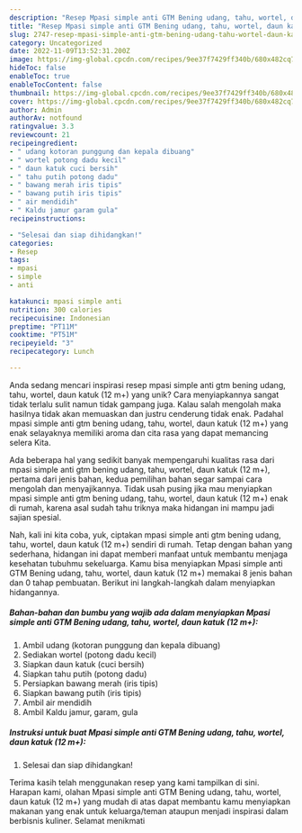 ```yaml
---
description: "Resep Mpasi simple anti GTM Bening udang, tahu, wortel, daun katuk (12 m+) yang Lezat"
title: "Resep Mpasi simple anti GTM Bening udang, tahu, wortel, daun katuk (12 m+) yang Lezat"
slug: 2747-resep-mpasi-simple-anti-gtm-bening-udang-tahu-wortel-daun-katuk-12-m-yang-lezat
category: Uncategorized
date: 2022-11-09T13:52:31.200Z
image: https://img-global.cpcdn.com/recipes/9ee37f7429ff340b/680x482cq70/mpasi-simple-anti-gtm-bening-udang-tahu-wortel-daun-katuk-12-m-foto-resep-utama.jpg
hideToc: false
enableToc: true
enableTocContent: false
thumbnail: https://img-global.cpcdn.com/recipes/9ee37f7429ff340b/680x482cq70/mpasi-simple-anti-gtm-bening-udang-tahu-wortel-daun-katuk-12-m-foto-resep-utama.jpg
cover: https://img-global.cpcdn.com/recipes/9ee37f7429ff340b/680x482cq70/mpasi-simple-anti-gtm-bening-udang-tahu-wortel-daun-katuk-12-m-foto-resep-utama.jpg
author: Admin
authorAv: notfound
ratingvalue: 3.3
reviewcount: 21
recipeingredient:
- " udang kotoran punggung dan kepala dibuang"
- " wortel potong dadu kecil"
- " daun katuk cuci bersih"
- " tahu putih potong dadu"
- " bawang merah iris tipis"
- " bawang putih iris tipis"
- " air mendidih"
- " Kaldu jamur garam gula"
recipeinstructions:

- "Selesai dan siap dihidangkan!"
categories:
- Resep
tags:
- mpasi
- simple
- anti

katakunci: mpasi simple anti 
nutrition: 300 calories
recipecuisine: Indonesian
preptime: "PT11M"
cooktime: "PT51M"
recipeyield: "3"
recipecategory: Lunch

---
```





Anda sedang mencari inspirasi resep mpasi simple anti gtm bening udang, tahu, wortel, daun katuk (12 m+) yang unik? Cara menyiapkannya sangat tidak terlalu sulit namun tidak gampang juga. Kalau salah mengolah maka hasilnya tidak akan memuaskan dan justru cenderung tidak enak. Padahal mpasi simple anti gtm bening udang, tahu, wortel, daun katuk (12 m+) yang enak selayaknya memiliki aroma dan cita rasa yang dapat memancing selera Kita.







Ada beberapa hal yang sedikit banyak mempengaruhi kualitas rasa dari mpasi simple anti gtm bening udang, tahu, wortel, daun katuk (12 m+), pertama dari jenis bahan, kedua pemilihan bahan segar sampai cara mengolah dan menyajikannya. Tidak usah pusing jika mau menyiapkan mpasi simple anti gtm bening udang, tahu, wortel, daun katuk (12 m+) enak di rumah, karena asal sudah tahu triknya maka hidangan ini mampu jadi sajian spesial.






Nah, kali ini kita coba, yuk, ciptakan mpasi simple anti gtm bening udang, tahu, wortel, daun katuk (12 m+) sendiri di rumah. Tetap dengan bahan yang sederhana, hidangan ini dapat memberi manfaat untuk membantu menjaga kesehatan tubuhmu sekeluarga. Kamu bisa menyiapkan Mpasi simple anti GTM Bening udang, tahu, wortel, daun katuk (12 m+) memakai 8 jenis bahan dan 0 tahap pembuatan. Berikut ini langkah-langkah dalam menyiapkan hidangannya.

<!--inarticleads1-->

##### Bahan-bahan dan bumbu yang wajib ada dalam menyiapkan Mpasi simple anti GTM Bening udang, tahu, wortel, daun katuk (12 m+):

1. Ambil  udang (kotoran punggung dan kepala dibuang)
1. Sediakan  wortel (potong dadu kecil)
1. Siapkan  daun katuk (cuci bersih)
1. Siapkan  tahu putih (potong dadu)
1. Persiapkan  bawang merah (iris tipis)
1. Siapkan  bawang putih (iris tipis)
1. Ambil  air mendidih
1. Ambil  Kaldu jamur, garam, gula




<!--inarticleads2-->

##### Instruksi untuk buat Mpasi simple anti GTM Bening udang, tahu, wortel, daun katuk (12 m+):


1. Selesai dan siap dihidangkan!



Terima kasih telah menggunakan resep yang kami tampilkan di sini. Harapan kami, olahan Mpasi simple anti GTM Bening udang, tahu, wortel, daun katuk (12 m+) yang mudah di atas dapat membantu kamu menyiapkan makanan yang enak untuk keluarga/teman ataupun menjadi inspirasi dalam berbisnis kuliner. Selamat menikmati
